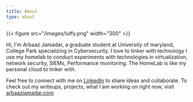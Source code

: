 ```yaml
---
title: About
type: about
---
```


{{< figure src="/images/luffy.png" width="300" >}}

Hi, I'm Arbaaz Jamadar, a graduate student at University of maryland, College Park specializing in Cybersecurity. I love to tinker with technology I use my homelab to conduct experiments with technologies in virtualization, network security, SIEMs, Performance monitoring. The HomeLab is like my personal cloud to tinker with.

Feel free to connect with me on [LinkedIn](https://www.linkedin.com/in/arbaazz/) to share ideas and collaborate. To check out my writeups, projects, what I am working on right now, visit [arbaazjamadar.com](https://arbaazjamadar.com)






